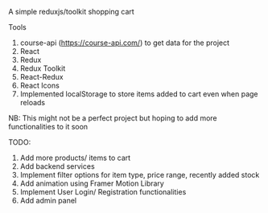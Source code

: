 A simple reduxjs/toolkit shopping cart

Tools
1. course-api (https://course-api.com/) to get data for the project
2. React
3. Redux
4. Redux Toolkit
5. React-Redux
6. React Icons
7. Implemented localStorage to store items added to cart even when page reloads

NB: This might not be a perfect project but hoping to add more functionalities to it soon

TODO: 
1. Add more products/ items to cart
2. Add backend services
3. Implement filter options for item type, price range, recently added stock
4. Add animation using Framer Motion Library
5. Implement User Login/ Registration functionalities
6. Add admin panel 